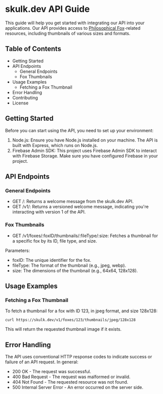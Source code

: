 # skulk.dev API Guide

This guide will help you get started with integrating our API into your applications. Our API provides access to [Philosophical Fox](https://opensea.io/collection/philosophicalfoxes)-related resources, including thumbnails of various sizes and formats.

## Table of Contents

- Getting Started
- API Endpoints
  - General Endpoints
  - Fox Thumbnails
- Usage Examples
  - Fetching a Fox Thumbnail
- Error Handling
- Contributing
- License

## Getting Started

Before you can start using the API, you need to set up your environment:

1. Node.js: Ensure you have Node.js installed on your machine. The API is built with Express, which runs on Node.js.
2. Firebase Admin SDK: This project uses Firebase Admin SDK to interact with Firebase Storage. Make sure you have configured Firebase in your project.

## API Endpoints

### General Endpoints

- GET /: Returns a welcome message from the skulk.dev API.
- GET /v1/: Returns a versioned welcome message, indicating you're interacting with version 1 of the API.

### Fox Thumbnails

- GET /v1/foxes/:foxID/thumbnails/:fileType/:size: Fetches a thumbnail for a specific fox by its ID, file type, and size.

Parameters:

- foxID: The unique identifier for the fox.
- fileType: The format of the thumbnail (e.g., jpeg, webp).
- size: The dimensions of the thumbnail (e.g., 64x64, 128x128).

## Usage Examples

### Fetching a Fox Thumbnail

To fetch a thumbnail for a fox with ID 123, in jpeg format, and size 128x128:

`curl https://skulk.dev/v1/foxes/123/thumbnails/jpeg/128x128`

This will return the requested thumbnail image if it exists.

## Error Handling

The API uses conventional HTTP response codes to indicate success or failure of an API request. In general:

- 200 OK - The request was successful.
- 400 Bad Request - The request was malformed or invalid.
- 404 Not Found - The requested resource was not found.
- 500 Internal Server Error - An error occurred on the server side.
